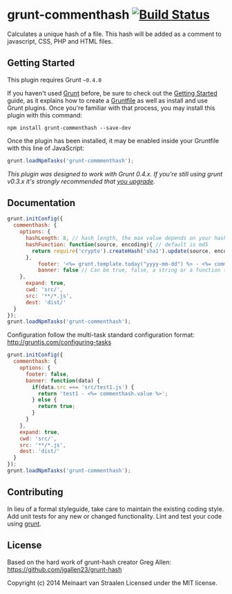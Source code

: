 # grunt-commenthash [![Build Status](https://travis-ci.org/meinaart/grunt-commenthash.svg?branch=master)](https://travis-ci.org/meinaart/grunt-commenthash)

Calculates a unique hash of a file. This hash will be added as a comment to javascript, CSS, PHP and HTML files.

## Getting Started
This plugin requires Grunt `~0.4.0`

If you haven't used [Grunt](http://gruntjs.com/) before, be sure to check out the [Getting Started](http://gruntjs.com/getting-started) guide, as it explains how to create a [Gruntfile](http://gruntjs.com/sample-gruntfile) as well as install and use Grunt plugins. Once you're familiar with that process, you may install this plugin with this command:

```shell
npm install grunt-commenthash --save-dev
```

Once the plugin has been installed, it may be enabled inside your Gruntfile with this line of JavaScript:

```js
grunt.loadNpmTasks('grunt-commmenthash');
```

*This plugin was designed to work with Grunt 0.4.x. If you're still using grunt v0.3.x it's strongly recommended that [you upgrade](http://gruntjs.com/upgrading-from-0.3-to-0.4).*

[grunt]: http://gruntjs.com/
[getting_started]: https://github.com/gruntjs/grunt/blob/master/docs/getting_started.md

## Documentation

```javascript
grunt.initConfig({
  commenthash: {
    options: {
      hashLength: 8, // hash length, the max value depends on your hash function
      hashFunction: function(source, encoding){ // default is md5
        return require('crypto').createHash('sha1').update(source, encoding).digest('hex');
      },
          footer: '<%= grunt.template.today("yyyy-mm-dd") %> - <%= commenthash.value %>', // Comment text template
          banner: false // Can be true, false, a string or a function that returns a template/boolean. Function retrieves some metadata.
    },
      expand: true,
      cwd: 'src/',
      src: '**/*.js',
      dest: 'dist/'
  }
});
grunt.loadNpmTasks('grunt-commenthash');
```

Configuration follow the multi-task standard configuration format: http://gruntjs.com/configuring-tasks

```javascript
grunt.initConfig({
  commenthash: {
    options: {
      footer: false,
      banner: function(data) {
        if(data.src === 'src/test1.js') {
          return 'test1 - <%= commenthash.value %>';
        } else {
          return true;
        }
      }
    },
    expand: true,
    cwd: 'src/',
    src: '**/*.js',
    dest: 'dist/'
  }
});
grunt.loadNpmTasks('grunt-commenthash');
```

## Contributing
In lieu of a formal styleguide, take care to maintain the existing coding style. Add unit tests for any new or changed functionality. Lint and test your code using [grunt][grunt].

## License
Based on the hard work of grunt-hash creator Greg Allen: 
https://github.com/jgallen23/grunt-hash

Copyright (c) 2014 Meinaart van Straalen
Licensed under the MIT license.
